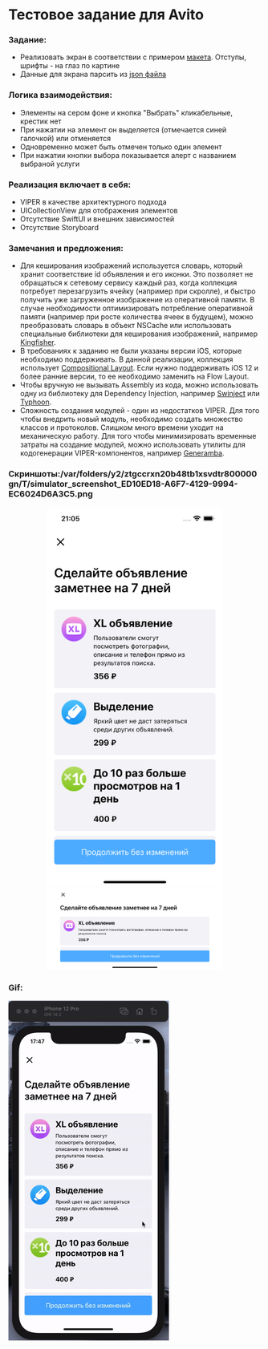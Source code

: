 
# Тестовое задание для Avito

### Задание:
- Реализовать экран в соответствии с примером [макета](https://github.com/avito-tech/internship/blob/main/screen.png). Отступы, шрифты - на глаз по картине
- Данные для экрана парсить из [json файла](https://github.com/avito-tech/internship/blob/main/result.json)

### Логика взаимодействия:
- Элементы на сером фоне и кнопка "Выбрать" кликабельные, крестик нет
- При нажатии на элемент он выделяется (отмечается синей галочкой) или отменяется
- Одновременно может быть отмечен только один элемент
- При нажатии кнопки выбора показывается алерт с названием выбраной услуги

### Реализация включает в себя:
+ VIPER в качестве архитектурного подхода
+ UICollectionView для отображения элементов 
+ Отсутствие SwiftUI и внешних зависимостей 
+ Отсутствие Storyboard

###  Замечания и предложения:
+ Для кеширования изображений используется словарь, который хранит соответствие id объявления и его иконки. Это позволяет не обращаться к сетевому сервису каждый раз, когда коллекция потребует перезагрузить ячейку (например при скролле), и быстро получить уже загруженное изображение из оперативной памяти. В случае необходимости оптимизировать потребление оперативной памяти (например при росте количества ячеек в будущем), можно преобразовать словарь в объект NSCache или использовать специальные библиотеки для кеширования изображений, например [Kingfisher](https://github.com/onevcat/Kingfisher).
+ В требованиях к заданию не были указаны версии iOS, которые необходимо поддерживать. В данной реализации, коллекция использует [Compositional Layout](https://developer.apple.com/documentation/uikit/uicollectionviewcompositionallayout). Если нужно поддерживать iOS 12 и более ранние версии, то ее необходимо заменить на Flow Layout. 
+ Чтобы вручную не вызывать Assembly из кода, можно использовать одну из библиотеку для Dependency Injection, например [Swinject](https://github.com/Swinject/Swinject) или [Typhoon](https://github.com/appsquickly/Typhoon).
+ Сложность создания модулей - один из недостатков VIPER. Для того чтобы внедрить новый модуль, необходимо создать множество классов и протоколов. Слишком много времени уходит на механическую работу. Для того чтобы минимизировать временные затраты на создание модулей, можно использовать утилиты для кодогенерации VIPER-компонентов, например [Generamba](https://github.com/rambler-digital-solutions/Generamba).

### Скриншоты:/var/folders/y2/ztgccrxn20b48tb1xsvdtr800000gn/T/simulator_screenshot_ED10ED18-A6F7-4129-9994-EC6024D6A3C5.png
<p align="center">
  <img src = "https://github.com/MalyshevMaksim/Avito-Intership/blob/main/Screenshots/1.png" width="350"/>
  <img src = "https://github.com/MalyshevMaksim/Avito-Intership/blob/main/Screenshots/2.png" width="350"/>
</p>

### Gif:
![me](https://github.com/MalyshevMaksim/Avito-Intership/blob/main/Screenshots/avito-tech.gif)
